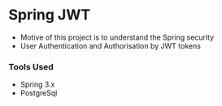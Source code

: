 # Spring JWT 

- Motive of this project is to understand the Spring security 
- User Authentication and Authorisation by JWT tokens


### Tools Used

- Spring 3.x
- PostgreSql